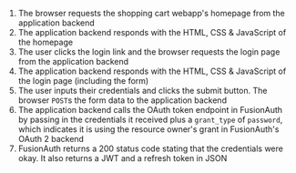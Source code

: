 1. The browser requests the shopping cart webapp's homepage from the application backend
1. The application backend responds with the HTML, CSS & JavaScript of the homepage
1. The user clicks the login link and the browser requests the login page from the application backend
1. The application backend responds with the HTML, CSS & JavaScript of the login page (including the form)
1. The user inputs their credentials and clicks the submit button. The browser `POST`s the form data to the application backend
1. The application backend calls the OAuth token endpoint in FusionAuth by passing in the credentials it received plus a `grant_type` of `password`, which indicates it is using the resource owner's grant in FusionAuth's OAuth 2 backend 
1. FusionAuth returns a 200 status code stating that the credentials were okay. It also returns a JWT and a refresh token in JSON